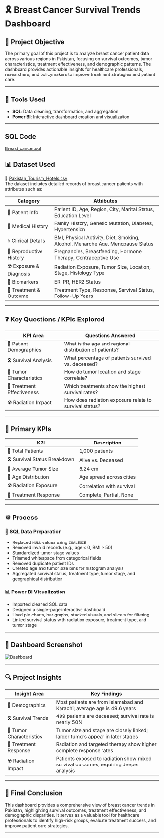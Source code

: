 
# 🎗️ Breast Cancer Survival Trends Dashboard

## 🎯 Project Objective  
The primary goal of this project is to analyze breast cancer patient data across various regions in Pakistan, focusing on survival outcomes, tumor characteristics, treatment effectiveness, and demographic patterns. The dashboard provides actionable insights for healthcare professionals, researchers, and policymakers to improve treatment strategies and patient care.

---

## 🧰 Tools Used  
- **SQL**: Data cleaning, transformation, and aggregation
- **Power BI**: Interactive dashboard creation and visualization

---
## SQL Code
<a href="https://github.com/FatimaBatool55/Breast_Cancer_Project/blob/main/Breast_cancer.sql">Breast_cancer.sql</a>


## 📊 Dataset Used  
📂 [Pakistan_Tourism_Hotels.csv](https://github.com/FatimaBatool55/Pakistan_Hotel_Project/blob/main/Pakistan_Tourism_Hotels.csv)  
The dataset includes detailed records of breast cancer patients with attributes such as:

| Category               | Attributes |
|------------------------|------------|
| 🧍 Patient Info         | Patient ID, Age, Region, City, Marital Status, Education Level |
| 🧬 Medical History      | Family History, Genetic Mutation, Diabetes, Hypertension |
| ⚕️ Clinical Details     | BMI, Physical Activity, Diet, Smoking, Alcohol, Menarche Age, Menopause Status |
| 👶 Reproductive History | Pregnancies, Breastfeeding, Hormone Therapy, Contraceptive Use |
| ☢️ Exposure & Diagnosis | Radiation Exposure, Tumor Size, Location, Stage, Histology Type |
| 🧪 Biomarkers           | ER, PR, HER2 Status |
| 💊 Treatment & Outcome  | Treatment Type, Response, Survival Status, Follow-Up Years |

---

## ❓ Key Questions / KPIs Explored  

| KPI Area                     | Questions Answered |
|-----------------------------|--------------------|
| 🧍 Patient Demographics      | What is the age and regional distribution of patients? |
| 🎗️ Survival Analysis         | What percentage of patients survived vs. deceased? |
| 🧬 Tumor Characteristics     | How do tumor location and stage correlate? |
| 💊 Treatment Effectiveness   | Which treatments show the highest survival rates? |
| ☢️ Radiation Impact          | How does radiation exposure relate to survival status? |

---

## 📌 Primary KPIs  

| KPI                          | Description |
|-----------------------------|-------------|
| 👥 Total Patients            | 1,000 patients |
| 🎗️ Survival Status Breakdown | Alive vs. Deceased |
| 📏 Average Tumor Size        | 5.24 cm |
| 🧓 Age Distribution          | Age spread across cities |
| ☢️ Radiation Exposure        | Correlation with survival |
| 💊 Treatment Response        | Complete, Partial, None |

---

## ⚙️ Process  

### 🧹 SQL Data Preparation  
- Replaced `NULL` values using `COALESCE`  
- Removed invalid records (e.g., age < 0, BMI > 50)  
- Standardized tumor stage values  
- Trimmed whitespace from categorical fields  
- Removed duplicate patient IDs  
- Created age and tumor size bins for histogram analysis  
- Aggregated survival status, treatment type, tumor stage, and geographical distribution

### 📊 Power BI Visualization  
- Imported cleaned SQL data  
- Designed a single-page interactive dashboard  
- Used pie charts, bar graphs, stacked visuals, and slicers for filtering  
- Linked survival status with radiation exposure, treatment type, and tumor stage

---

## 📸 Dashboard Screenshot  
![Dashboard](https://github.com/user-attachments/assets/ba14752a-e81f-410f-9b43-051bac32824b)


---

## 🔍 Project Insights  

| Insight Area         | Key Findings |
|----------------------|--------------|
| 🧍 Demographics        | Most patients are from Islamabad and Karachi; average age is 49.6 years |
| 🎗️ Survival Trends     | 499 patients are deceased; survival rate is nearly 50% |
| 📏 Tumor Characteristics | Tumor size and stage are closely linked; larger tumors appear in later stages |
| 💊 Treatment Response   | Radiation and targeted therapy show higher complete response rates |
| ☢️ Radiation Impact     | Patients exposed to radiation show mixed survival outcomes, requiring deeper analysis |

---

## 🧠 Final Conclusion  
This dashboard provides a comprehensive view of breast cancer trends in Pakistan, highlighting survival outcomes, treatment effectiveness, and demographic disparities. It serves as a valuable tool for healthcare professionals to identify high-risk groups, evaluate treatment success, and improve patient care strategies.

---
